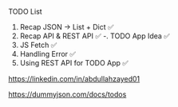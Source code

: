 TODO List

1. Recap JSON -> List + Dict ✅
2. Recap API & REST API ✅
-. TODO App Idea ✅
3. JS Fetch ✅
4. Handling Error ✅
5. Using REST API for TODO App ✅

https://linkedin.com/in/abdullahzayed01

https://dummyjson.com/docs/todos

